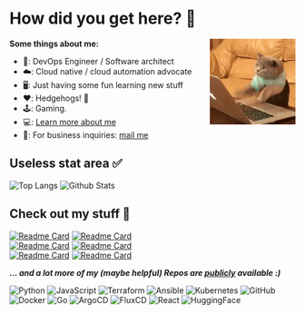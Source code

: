 # How did you get here? 🤖

**Some things about me:**
<img align="right"  width="30%" src="assets/cat-computer.gif" />

- 🧰: DevOps Engineer / Software architect
- ☁️: Cloud native / cloud automation advocate
- 🖥: Just having some fun learning new stuff  
- ❤️: Hedgehogs!  🦔
- 🕹: Gaming.
- 💻: [Learn more about me](https://xamma.github.io) 
- 📩: For business inquiries: [mail me](mailto:max@xammaops.win)


## Useless stat area ✅

![Top Langs](https://github-readme-stats.vercel.app/api/top-langs/?username=xamma&layout=compact&theme=dracula)
![Github Stats](https://github-readme-stats.vercel.app/api?username=xamma&hide=contribs,prs,issues&show=prs_merged,prs_merged_percentage&rank_icon=github&theme=dracula&show_icons=true)

## Check out my stuff 🦔

[![Readme Card](https://github-readme-stats.vercel.app/api/pin/?username=xamma&repo=presetter&show_owner=true&theme=dracula)](https://github.com/xamma/presetter)
[![Readme Card](https://github-readme-stats.vercel.app/api/pin/?username=xamma&repo=helm-release-action&show_owner=true&theme=dracula)](https://github.com/xamma/helm-release-action)  
[![Readme Card](https://github-readme-stats.vercel.app/api/pin/?username=xamma&repo=Apikube&show_owner=true&theme=dracula)](https://github.com/xamma/Apikube)
[![Readme Card](https://github-readme-stats.vercel.app/api/pin/?username=xamma&repo=cloudnative-python-apps&show_owner=true&theme=dracula)](https://github.com/xamma/cloudnative-python-apps)  
[![Readme Card](https://github-readme-stats.vercel.app/api/pin/?username=xamma&repo=jupyhub-custom-culler&show_owner=true&theme=dracula)](https://github.com/xamma/jupyhub-custom-culler)
[![Readme Card](https://github-readme-stats.vercel.app/api/pin/?username=xamma&repo=microservice-demo&show_owner=true&theme=dracula)](https://github.com/xamma/microservice-demo)

***... and a lot more of my (maybe helpful) Repos are [publicly](https://github.com/xamma?tab=repositories) available :)***  

![Python](https://img.shields.io/badge/python-%233776AB?style=for-the-badge&logo=python&logoColor=ffdd54)
![JavaScript](https://img.shields.io/badge/javascript-%23323330.svg?style=for-the-badge&logo=javascript&logoColor=23F7DF1E)
![Terraform](https://img.shields.io/badge/terraform-%23623CE4.svg?style=for-the-badge&logo=terraform&logoColor=white)
![Ansible](https://img.shields.io/badge/ansible-%234A4A4A.svg?style=for-the-badge&logo=ansible&logoColor=white)
![Kubernetes](https://img.shields.io/badge/kubernetes-%23326CE5.svg?style=for-the-badge&logo=kubernetes&logoColor=white)
![GitHub](https://img.shields.io/badge/github-%23181717.svg?style=for-the-badge&logo=github&logoColor=white)
![Docker](https://img.shields.io/badge/docker-%232496ED.svg?style=for-the-badge&logo=docker&logoColor=white)
![Go](https://img.shields.io/badge/go-%2300ADD8.svg?style=for-the-badge&logo=go&logoColor=white)
![ArgoCD](https://img.shields.io/badge/argocd-%23EF7B4D.svg?style=for-the-badge&logo=argo&logoColor=white)
![FluxCD](https://img.shields.io/badge/fluxcd-%235468FF.svg?style=for-the-badge&logo=flux&logoColor=white)
![React](https://img.shields.io/badge/react-%2361DAFB.svg?style=for-the-badge&logo=react&logoColor=white)
![HuggingFace](https://img.shields.io/badge/HuggingFace-%23FFD21E.svg?style=for-the-badge&logo=huggingface&logoColor=white)
<!--
**xamma/xamma** is a ✨ _special_ ✨ repository because its `README.md` (this file) appears on your GitHub profile.

Here are some ideas to get you started:

- 🔭 I’m currently working on ...
- 🌱 I’m currently learning ...
- 👯 I’m looking to collaborate on ...
- 🤔 I’m looking for help with ...
- 💬 Ask me about ...
- 📫 How to reach me: ...
- 😄 Pronouns: ...
- ⚡ Fun fact: ...
-->
